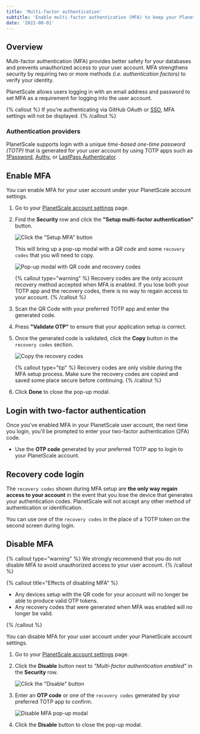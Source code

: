 ```yaml
---
title: 'Multi-factor authentication'
subtitle: 'Enable multi-factor authentication (MFA) to keep your PlanetScale account secure.'
date: '2022-08-01'
---
```


## Overview

Multi-factor authentication (MFA) provides better safety for your databases and prevents unauthorized access to your user account. MFA strengthens security by requiring two or more methods _(i.e. authentication factors)_ to verify your identity.

PlanetScale allows users logging in with an email address and password to set MFA as a requirement for logging into the user account.

{% callout %}
If you're authenticating via GitHub OAuth or [SSO](/docs/concepts/sso), MFA settings will not be displayed.
{% /callout %}

### Authentication providers

PlanetScale supports login with a unique _time-based one-time password (TOTP)_ that is generated for your user account by using TOTP apps such as [1Password](https://support.1password.com/one-time-passwords/), [Authy](https://support.authy.com/hc/en-us/articles/360006303934-Add-a-New-Two-Factor-Authentication-2FA-Account-Token-in-the-Authy-App), or [LastPass Authenticator](https://lastpass.com/auth/).

## Enable MFA

You can enable MFA for your user account under your PlanetScale account settings.

1. Go to your [PlanetScale account settings](https://app.planetscale.com/account) page.

2. Find the **Security** row and click the **"Setup multi-factor authentication"** button.

   ![Click the "Setup MFA" button](/assets/docs/concepts/mfa/setup.png)

   This will bring up a pop-up modal with a _QR code_ and some `recovery codes` that you will need to copy.

   ![Pop-up modal with QR code and recovery codes](/assets/docs/concepts/mfa/recovery-codes.png)

   {% callout type="warning" %}
   Recovery codes are the only account recovery method accepted when MFA is enabled. If you lose both your TOTP app and
   the recovery codes, there is no way to regain access to your account.
   {% /callout %}

3. Scan the QR Code with your preferred TOTP app and enter the generated code.

4. Press **"Validate OTP"** to ensure that your application setup is correct.

5. Once the generated code is validated, click the **Copy** button in the `recovery codes` section.

   ![Copy the recovery codes](/assets/docs/concepts/mfa/copy.png)

   {% callout type="tip" %}
   Recovery codes are only visible during the MFA setup process. Make sure the recovery codes are copied and saved some
   place secure before continuing.
   {% /callout %}

6. Click **Done** to close the pop-up modal.

## Login with two-factor authentication

Once you've enabled MFA in your PlanetScale user account, the next time you login, you'll be prompted to enter your two-factor authentication (2FA) code.

- Use the **OTP code** generated by your preferred TOTP app to login to your PlanetScale account.

## Recovery code login

The `recovery codes` shown during MFA setup are **the only way regain access to your account** in the event that you lose the device that generates your authentication codes. PlanetScale will not accept any other method of authentication or identification.

You can use one of the `recovery codes` in the place of a TOTP token on the second screen during login.

## Disable MFA

{% callout type="warning" %}
We strongly recommend that you do not disable MFA to avoid unauthorized access to your user account.
{% /callout %}

{% callout title="Effects of disabling MFA" %}

- Any devices setup with the QR code for your account will no longer be able to produce valid OTP tokens.
- Any recovery codes that were generated when MFA was enabled will no longer be valid.

{% /callout %}

You can disable MFA for your user account under your PlanetScale account settings.

1. Go to your [PlanetScale account settings](https://app.planetscale.com/account) page.

2. Click the **Disable** button next to _"Multi-factor authentication enabled"_ in the **Security** row.

   ![Click the "Disable" button](/assets/docs/concepts/mfa/disable.png)

3. Enter an **OTP code** or one of the `recovery codes` generated by your preferred TOTP app to confirm.

   ![Disable MFA pop-up modal](/assets/docs/concepts/mfa/modal.png)

4. Click the **Disable** button to close the pop-up modal.
